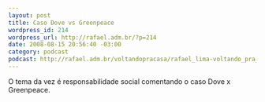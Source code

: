 ```yaml
--- 
layout: post
title: Caso Dove vs Greenpeace
wordpress_id: 214
wordpress_url: http://rafael.adm.br/?p=214
date: 2008-08-15 20:56:40 -03:00
category: podcast
podcast: http://rafael.adm.br/voltandopracasa/rafael_lima-voltando_pra_casa-0002.mp3
---
```

O tema da vez é responsabilidade social comentando o caso Dove x Greenpeace.

<object classid="clsid:d27cdb6e-ae6d-11cf-96b8-444553540000" width="425" height="344" codebase="http://download.macromedia.com/pub/shockwave/cabs/flash/swflash.cab#version=6,0,40,0"><param name="wmode" value="transparent" /><param name="allowFullScreen" value="true" /><param name="src" value="http://www.youtube.com/v/Ei6JvK0W60I&amp;rel=0&amp;color1=11645361&amp;color2=13619151&amp;fs=1" /><embed type="application/x-shockwave-flash" width="425" height="344" src="http://www.youtube.com/v/Ei6JvK0W60I&amp;rel=0&amp;color1=11645361&amp;color2=13619151&amp;fs=1" allowfullscreen="true" wmode="transparent"></embed></object>

<object classid="clsid:d27cdb6e-ae6d-11cf-96b8-444553540000" width="425" height="344" codebase="http://download.macromedia.com/pub/shockwave/cabs/flash/swflash.cab#version=6,0,40,0"><param name="wmode" value="transparent" /><param name="allowFullScreen" value="true" /><param name="src" value="http://www.youtube.com/v/odI7pQFyjso&amp;rel=0&amp;color1=11645361&amp;color2=13619151&amp;fs=1" /><embed type="application/x-shockwave-flash" width="425" height="344" src="http://www.youtube.com/v/odI7pQFyjso&amp;rel=0&amp;color1=11645361&amp;color2=13619151&amp;fs=1" allowfullscreen="true" wmode="transparent"></embed></object>
